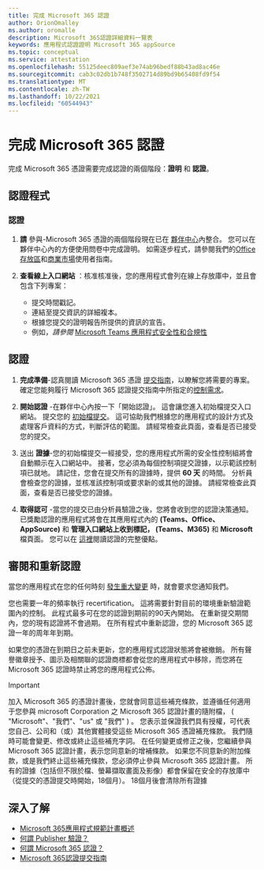 ```yaml
---
title: 完成 Microsoft 365 認證
author: OrionOmalley
ms.author: oromalle
description: Microsoft 365認證詳細資料一覽表
keywords: 應用程式認證證明 Microsoft 365 appSource
ms.topic: conceptual
ms.service: attestation
ms.openlocfilehash: 55125deec809aef3e74ab96bedf88b43ad8ac46e
ms.sourcegitcommit: cab3c02db1b748f3502714d89bd9b65408fd9f54
ms.translationtype: MT
ms.contentlocale: zh-TW
ms.lasthandoff: 10/22/2021
ms.locfileid: "60544943"
---
```

# <a name="complete-microsoft-365-certification"></a>完成 Microsoft 365 認證

完成 Microsoft 365 憑證需要完成認證的兩個階段：**證明** 和 **認證**。


## <a name="certification-process"></a>認證程式

### <a name="attestation"></a>認證

1. **請** 參與-Microsoft 365 憑證的兩個階段現在已在 [夥伴中心](https://partner.microsoft.com)內整合。 您可以在夥伴中心內的方便使用問卷中完成證明。 如需逐步程式，請參閱我們的[Office 存放區](https://docs.microsoft.com/microsoft-365-app-certification/docs/userguide)和[商業市場](https://docs.microsoft.com/en-us/microsoft-365-app-certification/docs/saasuserguide)使用者指南。

1. **查看線上入口網站** ：核准核准後，您的應用程式會列在線上存放庫中，並且會包含下列專案：
   - 提交時間戳記。
   - 連結至提交資訊的詳細複本。
   - 根據您提交的證明報告所提供的資訊的宣告。
   - 例如，*請參閱* [Microsoft Teams 應用程式安全性和合規性](../teams/teams-apps.md)


## <a name="certification"></a>認證

1. **完成準備**-認真閱讀 Microsoft 365 憑證 [提交指南](https://docs.microsoft.com/microsoft-365-app-certification/docs/certification-submission-guide)，以瞭解您將需要的專案。 確定您能夠履行 Microsoft 365 認證提交指南中所指定的[控制需求]( https://docs.microsoft.com/microsoft-365-app-certification/docs/certification-submission-guide#app-certification-criteria)。

1. **開始認證** -在夥伴中心內按一下「開始認證」。 這會讓您進入初始檔提交入口網站。 提交您的 [初始檔提交](https://docs.microsoft.com/microsoft-365-app-certification/docs/certification-submission-guide#initial-document-submission)。 這可協助我們根據您的應用程式的設計方式及處理客戶資料的方式，判斷評估的範圍。 請經常檢查此頁面，查看是否已接受您的提交。

1. 送出 **證據**-您的初始檔提交一經接受，您的應用程式所需的安全性控制組將會自動顯示在入口網站中。 接著，您必須為每個控制項提交證據，以示範該控制項已就地。 請記住，您會在提交所有的證據時，提供 **60 天** 的時間。 分析員會檢查您的證據，並核准該控制項或要求新的或其他的證據。 請經常檢查此頁面，查看是否已接受您的證據。

1. **取得認可** -當您的提交已由分析員驗證之後，您將會收到您的認證決策通知。 已獎勵認證的應用程式將會在其應用程式內的 **(Teams、Office、AppSource)** 和 **管理入口網站上收到標記， (Teams、M365)** 和 **Microsoft** 檔頁面。 您可以在 [這裡](https://docs.microsoft.com/microsoft-365-app-certification/docs/enterprise-app-certification-guide#program-benefits)閱讀認證的完整優點。


## <a name="review-and-re-certification"></a>審閱和重新認證
當您的應用程式在您的任何時刻 [發生重大變更](https://docs.microsoft.com/microsoft-365-app-certification/docs/certification-submission-guide#significant-changes) 時，就會要求您通知我們。

您也需要一年的頻率執行 recertification。 這將需要針對目前的環境重新驗證範圍內的控制。 此程式最多可在您的認證到期前的90天內開始。 在重新提交期間內，您的現有認證將不會過期。 在所有程式中重新認證，您的 Microsoft 365 認證一年的周年年到期。

如果您的憑證在到期日之前未更新，您的應用程式認證狀態將會被撤銷。 所有聲譽徽章授予、圖示及相關聯的認證商標都會從您的應用程式中移除，而您將在 Microsoft 365 認證時禁止將您的應用程式公佈。


> [!IMPORTANT]
> 加入 Microsoft 365 的憑證計畫後，您就會同意這些補充條款，並遵循任何適用于您參與 microsoft Corporation 之 Microsoft 365 認證計畫的隨附檔， ( "Microsoft"、"我們"、"us" 或 "我們" ) 。 您表示並保證我們具有授權，可代表您自己、公司和（或）其他實體接受這些 Microsoft 365 憑證補充條款。 我們隨時可能會變更、修改或終止這些補充字詞。 在任何變更或修正之後，您繼續參與 Microsoft 365 認證計畫，表示您同意新的增補條款。 如果您不同意新的附加條款，或是我們終止這些補充條款，您必須停止參與 Microsoft 365 認證計畫。
所有的證據（包括但不限於檔、螢幕擷取畫面及影像）都會保留在安全的存放庫中（從提交的憑證提交時開始，18個月）。 18個月後會清除所有證據

## <a name="learn-more"></a>深入了解

* [Microsoft 365應用程式規範計畫概述](~/overview.md)  
* [何謂 Publisher 驗證？](https://docs.microsoft.com/azure/active-directory/develop/publisher-verification-overview)
* [何謂 Microsoft 365 認證？](~/docs/enterprise-app-certification-guide.md)  
* [Microsoft 365認證提交指南](~/docs/certification-submission-guide.md)
